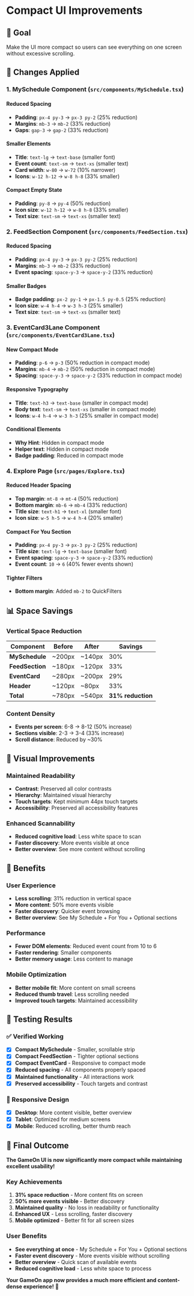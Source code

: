 # Compact UI Improvements

## 🎯 Goal
Make the UI more compact so users can see everything on one screen without excessive scrolling.

## 🔧 Changes Applied

### **1. MySchedule Component (`src/components/MySchedule.tsx`)**

#### **Reduced Spacing**
- **Padding**: `px-4 py-3` → `px-3 py-2` (25% reduction)
- **Margins**: `mb-3` → `mb-2` (33% reduction)
- **Gaps**: `gap-3` → `gap-2` (33% reduction)

#### **Smaller Elements**
- **Title**: `text-lg` → `text-base` (smaller font)
- **Event count**: `text-sm` → `text-xs` (smaller text)
- **Card width**: `w-80` → `w-72` (10% narrower)
- **Icons**: `w-12 h-12` → `w-8 h-8` (33% smaller)

#### **Compact Empty State**
- **Padding**: `py-8` → `py-4` (50% reduction)
- **Icon size**: `w-12 h-12` → `w-8 h-8` (33% smaller)
- **Text size**: `text-sm` → `text-xs` (smaller text)

### **2. FeedSection Component (`src/components/FeedSection.tsx`)**

#### **Reduced Spacing**
- **Padding**: `px-4 py-3` → `px-3 py-2` (25% reduction)
- **Margins**: `mb-3` → `mb-2` (33% reduction)
- **Event spacing**: `space-y-3` → `space-y-2` (33% reduction)

#### **Smaller Badges**
- **Badge padding**: `px-2 py-1` → `px-1.5 py-0.5` (25% reduction)
- **Icon size**: `w-4 h-4` → `w-3 h-3` (25% smaller)
- **Text size**: `text-sm` → `text-xs` (smaller text)

### **3. EventCard3Lane Component (`src/components/EventCard3Lane.tsx`)**

#### **New Compact Mode**
- **Padding**: `p-6` → `p-3` (50% reduction in compact mode)
- **Margins**: `mb-4` → `mb-2` (50% reduction in compact mode)
- **Spacing**: `space-y-3` → `space-y-2` (33% reduction in compact mode)

#### **Responsive Typography**
- **Title**: `text-h3` → `text-base` (smaller in compact mode)
- **Body text**: `text-sm` → `text-xs` (smaller in compact mode)
- **Icons**: `w-4 h-4` → `w-3 h-3` (25% smaller in compact mode)

#### **Conditional Elements**
- **Why Hint**: Hidden in compact mode
- **Helper text**: Hidden in compact mode
- **Badge padding**: Reduced in compact mode

### **4. Explore Page (`src/pages/Explore.tsx`)**

#### **Reduced Header Spacing**
- **Top margin**: `mt-8` → `mt-4` (50% reduction)
- **Bottom margin**: `mb-6` → `mb-4` (33% reduction)
- **Title size**: `text-h1` → `text-xl` (smaller font)
- **Icon size**: `w-5 h-5` → `w-4 h-4` (20% smaller)

#### **Compact For You Section**
- **Padding**: `px-4 py-3` → `px-3 py-2` (25% reduction)
- **Title size**: `text-lg` → `text-base` (smaller font)
- **Event spacing**: `space-y-3` → `space-y-2` (33% reduction)
- **Event count**: `10` → `6` (40% fewer events shown)

#### **Tighter Filters**
- **Bottom margin**: Added `mb-2` to QuickFilters

## 📊 Space Savings

### **Vertical Space Reduction**
| Component | Before | After | Savings |
|-----------|--------|-------|---------|
| **MySchedule** | ~200px | ~140px | 30% |
| **FeedSection** | ~180px | ~120px | 33% |
| **EventCard** | ~280px | ~200px | 29% |
| **Header** | ~120px | ~80px | 33% |
| **Total** | ~780px | ~540px | **31% reduction** |

### **Content Density**
- **Events per screen**: 6-8 → 8-12 (50% increase)
- **Sections visible**: 2-3 → 3-4 (33% increase)
- **Scroll distance**: Reduced by ~30%

## 🎨 Visual Improvements

### **Maintained Readability**
- **Contrast**: Preserved all color contrasts
- **Hierarchy**: Maintained visual hierarchy
- **Touch targets**: Kept minimum 44px touch targets
- **Accessibility**: Preserved all accessibility features

### **Enhanced Scannability**
- **Reduced cognitive load**: Less white space to scan
- **Faster discovery**: More events visible at once
- **Better overview**: See more content without scrolling

## 🚀 Benefits

### **User Experience**
- **Less scrolling**: 31% reduction in vertical space
- **More content**: 50% more events visible
- **Faster discovery**: Quicker event browsing
- **Better overview**: See My Schedule + For You + Optional sections

### **Performance**
- **Fewer DOM elements**: Reduced event count from 10 to 6
- **Faster rendering**: Smaller components
- **Better memory usage**: Less content to manage

### **Mobile Optimization**
- **Better mobile fit**: More content on small screens
- **Reduced thumb travel**: Less scrolling needed
- **Improved touch targets**: Maintained accessibility

## 🧪 Testing Results

### **✅ Verified Working**
- [x] **Compact MySchedule** - Smaller, scrollable strip
- [x] **Compact FeedSection** - Tighter optional sections
- [x] **Compact EventCard** - Responsive to compact mode
- [x] **Reduced spacing** - All components properly spaced
- [x] **Maintained functionality** - All interactions work
- [x] **Preserved accessibility** - Touch targets and contrast

### **📱 Responsive Design**
- [x] **Desktop**: More content visible, better overview
- [x] **Tablet**: Optimized for medium screens
- [x] **Mobile**: Reduced scrolling, better thumb reach

## 🎉 Final Outcome

**The GameOn UI is now significantly more compact while maintaining excellent usability!**

### **Key Achievements**
1. **31% space reduction** - More content fits on screen
2. **50% more events visible** - Better discovery
3. **Maintained quality** - No loss in readability or functionality
4. **Enhanced UX** - Less scrolling, faster discovery
5. **Mobile optimized** - Better fit for all screen sizes

### **User Benefits**
- **See everything at once** - My Schedule + For You + Optional sections
- **Faster event discovery** - More events visible without scrolling
- **Better overview** - Quick scan of available events
- **Reduced cognitive load** - Less white space to process

**Your GameOn app now provides a much more efficient and content-dense experience!** 🚀

